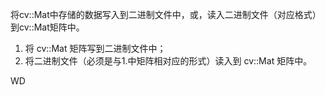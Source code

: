 将cv::Mat中存储的数据写入到二进制文件中，或，读入二进制文件（对应格式）到cv::Mat矩阵中。
1. 将 cv::Mat 矩阵写到二进制文件中；
2. 将二进制文件（必须是与1.中矩阵相对应的形式）读入到 cv::Mat 矩阵中。

WD

